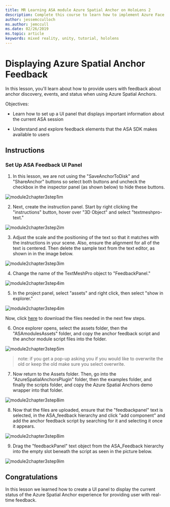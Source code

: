 ```yaml
---
title: MR Learning ASA module Azure Spatial Anchor on HoloLens 2
description: Complete this course to learn how to implement Azure Face Recognition within a mixed reality application.
author: jessemcculloch
ms.author: jemccull
ms.date: 02/26/2019
ms.topic: article
keywords: mixed reality, unity, tutorial, hololens
---
```


# Displaying Azure Spatial Anchor Feedback

In this lesson, you'll learn about how to provide users with feedback about anchor discovery, events, and status when using Azure Spatial Anchors.

Objectives:

* Learn how to set up a UI panel that displays important information about the current ASA session

* Understand and explore feedback elements that the ASA SDK makes available to users

## Instructions

### Set Up ASA Feedback UI Panel

1. In this lesson, we are not using the "SaveAnchorToDisk" and "ShareAnchor" buttons so select both buttons and uncheck the checkbox in the inspector panel (as shown below) to hide these buttons.
   
![module2chapter3step1im](images/module2chapter3step1im.PNG)

2. Next, create the instruction panel. Start by right clicking the "instructions" button, hover over "3D Object" and select "textmeshpro-text."

![module2chapter3step2im](images/module2chapter3step2im.PNG)

   3. Adjust the scale and the positioning of the text so that it matches with the instructions in your scene. Also, ensure the alignment for all of the text is centered. Then delete the sample text from the text editor, as shown in in the image below.

![module2chapter3step3im](images/module2chapter3step3im.PNG)

4. Change the name of the TextMeshPro object to "FeedbackPanel."
   
![module2chapter3step4im](images/module2chapter3step4im.PNG)
   
5. In the project panel, select "assets" and right click, then select "show in explorer."
   
![module2chapter3step4im](images/module2chapter3step5im.PNG)

Now, click [here](https://onedrive.live.com/?authkey=%21ABXEC8PvyQu8Qd8&id=5B7335C4342BCB0E%21395636&cid=5B7335C4342BCB0E) to download the files needed in the next few steps.

6. Once explorer opens, select the assets folder, then the "ASAmodulesAssets" folder, and copy the anchor feedback script and the anchor module script files into the folder. 

![module2chapter3step5im](images/module2chapter3step6im.PNG)

> note: if you get a pop-up asking you if you would like to overwrite the old or keep the old make sure you select overwrite.

7. Now return to the Assets folder. Then, go into the "AzureSpatialAnchorsPlugin" folder, then the examples folder, and finally the scripts folder, and copy the Azure Spatial Anchors demo wrapper into that folder. 

![module2chapter3step8im](images/module2chapter3step7im.PNG)

8. Now that the files are uploaded, ensure that the "feedbackpanel" text is selected, in the ASA_feedback hierarchy and click "add component" and add the anchor feedback script by searching for it and selecting it once it appears. 

![module2chapter3step8im](images/module2chapter3step8im.PNG)

9. Drag the "feedbackPanel" text object from the ASA_Feedback hierarchy into the empty slot beneath the script as seen in the picture below. 

![module2chapter3step9im](images/module2chapter3step9im.PNG)

## Congratulations

In this lesson we learned how to create a UI panel to display the current status of the Azure Spatial Anchor experience for providing user with real-time feedback.


